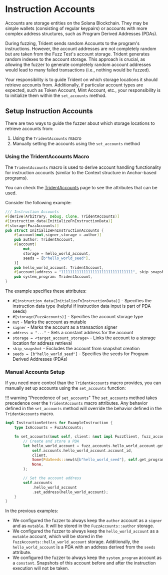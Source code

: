 # Instruction Accounts


Accounts are storage entities on the Solana Blockchain. They may be simple wallets (consisting of regular keypairs) or accounts with more complex address structures, such as Program Derived Addresses (PDAs).

During fuzzing, Trident sends random Accounts to the program's instructions. However, the account addresses are not completely random but are taken from the Fuzz Test's account storage. Trident generates random indexes to the account storage. This approach is crucial, as allowing the fuzzer to generate completely random account addresses would lead to many failed transactions (i.e., nothing would be fuzzed).

Your responsibility is to guide Trident on which storage locations it should retrieve accounts from. Additionally, if particular account types are expected, such as Token Account, Mint Account, etc., your responsibility is to initialize them within the `set_accounts` method.

## Setup Instruction Accounts

There are two ways to guide the fuzzer about which storage locations to retrieve accounts from:

1. Using the `TridentAccounts` macro
2. Manually setting the accounts using the `set_accounts` method

### Using the TridentAccounts Macro

The `TridentAccounts` macro is used to derive account handling functionality for instruction accounts (similar to the Context structure in Anchor-based programs).

You can check the [TridentAccounts](../../trident-api-macro/trident-macros/trident-accounts.md/#field-level-attributes) page to see the attributes that can be used.

Consider the following example:

```rust
/// Instruction Accounts
#[derive(Arbitrary, Debug, Clone, TridentAccounts)]
#[instruction_data(InitializeFnInstructionData)]
#[storage(FuzzAccounts)]
pub struct InitializeFnInstructionAccounts {
    #[account(mut,signer,storage = author)]
    pub author: TridentAccount,
    #[account(
        mut,
        storage = hello_world_account,
        seeds = [b"hello_world_seed"],
    )]
    pub hello_world_account: TridentAccount,
    #[account(address = "11111111111111111111111111111111", skip_snapshot)]
    pub system_program: TridentAccount,
}
```

The example specifies these attributes:

- `#[instruction_data(InitializeFnInstructionData)]` - Specifies the instruction data type (helpful if instruction data input is part of PDA seeds)
- `#[storage(FuzzAccounts)]` - Specifies the account storage type
- `mut` - Marks the account as mutable
- `signer` - Marks the account as a transaction signer
- `address = "..."` - Sets a constant address for the account
- `storage = <target_account_storage>` - Links the account to a storage location for address retrieval
- `skip_snapshot` - Excludes the account from snapshot creation
- `seeds = [b"hello_world_seed"]` - Specifies the seeds for Program Derived Addresses (PDAs)


### Manual Accounts Setup

If you need more control than the `TridentAccounts` macro provides, you can manually set up accounts using the `set_accounts` function:

!!! warning "Precedence of `set_accounts`"
    The `set_accounts` method takes precedence over the `TridentAccounts` macro attributes. Any behavior defined in the `set_accounts` method will override the behavior defined in the `TridentAccounts` macro.

```rust
impl InstructionSetters for ExampleInstruction {
    type IxAccounts = FuzzAccounts;

    fn set_accounts(&mut self, client: &mut impl FuzzClient, fuzz_accounts: &mut Self::IxAccounts) {
        // Create and store a PDA
        let hello_world_account = fuzz_accounts.hello_world_account.get_or_create(
            self.accounts.hello_world_account.account_id,
            client,
            Some(PdaSeeds::new(&[b"hello_world_seed"], self.get_program_id())),
            None,
        );

        // Set the account address
        self.accounts
            .hello_world_account
            .set_address(hello_world_account);
    }
}
```

In the previous examples:

- We configured the fuzzer to always keep the `author` account as a `signer` and as `mutable`. It will be stored in the `FuzzAccounts::author` storage.
- We configured the fuzzer to always keep the `hello_world_account` as a `mutable` account, which will be stored in the `FuzzAccounts::hello_world_account` storage. Additionally, the `hello_world_account` is a PDA with an address derived from the `seeds` attribute.
- We configured the fuzzer to always keep the `system_program` account as a `constant`. Snapshots of this account before and after the instruction execution will not be taken.
